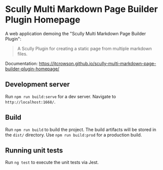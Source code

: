 # Scully Multi Markdown Page Builder Plugin Homepage

A web application demoing the "Scully Multi Markdown Page Builder Plugin": 

> A Scully Plugin for creating a static page from multiple markdown files.

Documentation: https://jtcrowson.github.io/scully-multi-markdown-page-builder-plugin-homepage/

## Development server

Run `npm run build:serve` for a dev server. Navigate to `http://localhost:1668/`.

## Build

Run `npm run build` to build the project. The build artifacts will be stored in the `dist/` directory. Use `npm run build:prod` for a production build.

## Running unit tests

Run `ng test` to execute the unit tests via Jest.
